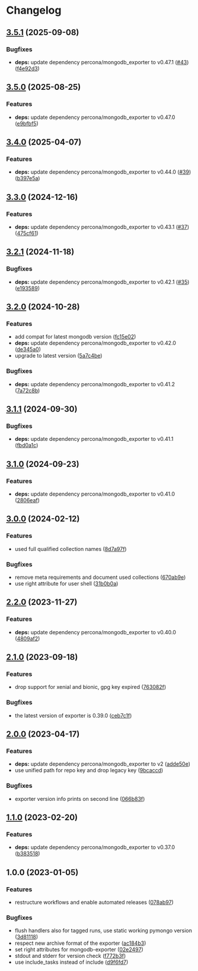 # Changelog

## [3.5.1](https://github.com/rolehippie/mongodb/compare/v3.5.0...v3.5.1) (2025-09-08)


### Bugfixes

* **deps:** update dependency percona/mongodb_exporter to v0.47.1 ([#43](https://github.com/rolehippie/mongodb/issues/43)) ([f4e92d3](https://github.com/rolehippie/mongodb/commit/f4e92d3156584b150ff9a42b55ebc864a73635ca))

## [3.5.0](https://github.com/rolehippie/mongodb/compare/v3.4.0...v3.5.0) (2025-08-25)


### Features

* **deps:** update dependency percona/mongodb_exporter to v0.47.0 ([e9bfbf5](https://github.com/rolehippie/mongodb/commit/e9bfbf51be385278333f11c4cca0bdf1c7cafe9b))

## [3.4.0](https://github.com/rolehippie/mongodb/compare/v3.3.0...v3.4.0) (2025-04-07)


### Features

* **deps:** update dependency percona/mongodb_exporter to v0.44.0 ([#39](https://github.com/rolehippie/mongodb/issues/39)) ([b397e5a](https://github.com/rolehippie/mongodb/commit/b397e5afacd7e2b7c6ccf286e6acfd7d94a9435d))

## [3.3.0](https://github.com/rolehippie/mongodb/compare/v3.2.1...v3.3.0) (2024-12-16)


### Features

* **deps:** update dependency percona/mongodb_exporter to v0.43.1 ([#37](https://github.com/rolehippie/mongodb/issues/37)) ([475cf61](https://github.com/rolehippie/mongodb/commit/475cf61bf750a5d2037b427f7796a42666246016))

## [3.2.1](https://github.com/rolehippie/mongodb/compare/v3.2.0...v3.2.1) (2024-11-18)


### Bugfixes

* **deps:** update dependency percona/mongodb_exporter to v0.42.1 ([#35](https://github.com/rolehippie/mongodb/issues/35)) ([e193589](https://github.com/rolehippie/mongodb/commit/e1935893bdd7ebf27533c9c4746f8dfe28a88ecd))

## [3.2.0](https://github.com/rolehippie/mongodb/compare/v3.1.1...v3.2.0) (2024-10-28)


### Features

* add compat for latest mongodb version ([fc15e02](https://github.com/rolehippie/mongodb/commit/fc15e02e7b14e14b6b4aa353c90e64273c1742cf))
* **deps:** update dependency percona/mongodb_exporter to v0.42.0 ([de345a0](https://github.com/rolehippie/mongodb/commit/de345a0ca63cf7150a8864723c6125f291f8f8f1))
* upgrade to latest version ([5a7c4be](https://github.com/rolehippie/mongodb/commit/5a7c4be02b3ba757f9a60316e7c270ac114e3fb2))


### Bugfixes

* **deps:** update dependency percona/mongodb_exporter to v0.41.2 ([7a72c8b](https://github.com/rolehippie/mongodb/commit/7a72c8b35a8854de7549c708620a2d8c36c790b4))

## [3.1.1](https://github.com/rolehippie/mongodb/compare/v3.1.0...v3.1.1) (2024-09-30)


### Bugfixes

* **deps:** update dependency percona/mongodb_exporter to v0.41.1 ([fbd0a1c](https://github.com/rolehippie/mongodb/commit/fbd0a1c315ddae007566bb4b0fecc48b315630f2))

## [3.1.0](https://github.com/rolehippie/mongodb/compare/v3.0.0...v3.1.0) (2024-09-23)


### Features

* **deps:** update dependency percona/mongodb_exporter to v0.41.0 ([2806eaf](https://github.com/rolehippie/mongodb/commit/2806eaf55cf2db8bb4b66dcd2761ec3d8ddb10bc))

## [3.0.0](https://github.com/rolehippie/mongodb/compare/v2.2.0...v3.0.0) (2024-02-12)


### Features

* used full qualified collection names ([8d7a97f](https://github.com/rolehippie/mongodb/commit/8d7a97f8067419adeb47fe0633912c02c1471edb))


### Bugfixes

* remove meta requirements and document used collections ([670ab9e](https://github.com/rolehippie/mongodb/commit/670ab9e7c51e75942eadc8db68be850e00642ba8))
* use right attribute for user shell ([31b0b0a](https://github.com/rolehippie/mongodb/commit/31b0b0a33e2a349a908737cce759935ecbab3d2b))

## [2.2.0](https://github.com/rolehippie/mongodb/compare/v2.1.0...v2.2.0) (2023-11-27)


### Features

* **deps:** update dependency percona/mongodb_exporter to v0.40.0 ([4809af2](https://github.com/rolehippie/mongodb/commit/4809af23379c1c8eecb2067c754584f7aa545ba8))

## [2.1.0](https://github.com/rolehippie/mongodb/compare/v2.0.0...v2.1.0) (2023-09-18)


### Features

* drop support for xenial and bionic, gpg key expired ([763082f](https://github.com/rolehippie/mongodb/commit/763082f3c1a945775080d11c9a84c8e410e64079))


### Bugfixes

* the latest version of exporter is 0.39.0 ([ceb7c1f](https://github.com/rolehippie/mongodb/commit/ceb7c1ffa2dd996fc9c1df7decc28142e5997743))

## [2.0.0](https://github.com/rolehippie/mongodb/compare/v1.1.0...v2.0.0) (2023-04-17)


### Features

* **deps:** update dependency percona/mongodb_exporter to v2 ([adde50e](https://github.com/rolehippie/mongodb/commit/adde50e80077052e3cffda25a49c1432b04f8d1b))
* use unified path for repo key and drop legacy key ([9bcaccd](https://github.com/rolehippie/mongodb/commit/9bcaccdb6cff83bc54e0ab6eded7269e9af50f43))


### Bugfixes

* exporter version info prints on second line ([066b83f](https://github.com/rolehippie/mongodb/commit/066b83ff53bd73cdc8440ae40a5f0aea27f45239))

## [1.1.0](https://github.com/rolehippie/mongodb/compare/v1.0.0...v1.1.0) (2023-02-20)


### Features

* **deps:** update dependency percona/mongodb_exporter to v0.37.0 ([b383518](https://github.com/rolehippie/mongodb/commit/b3835188879fb13271df0e31de0dfb7a460abe61))

## 1.0.0 (2023-01-05)


### Features

* restructure workflows and enable automated releases ([078ab97](https://github.com/rolehippie/mongodb/commit/078ab9745003be217f8cff35132766384ef2742b))


### Bugfixes

* flush handlers also for tagged runs, use static working pymongo version ([3d81118](https://github.com/rolehippie/mongodb/commit/3d8111826bd298b7636e81400052bd988822eac2))
* respect new archive format of the exporter ([ac184b3](https://github.com/rolehippie/mongodb/commit/ac184b319d7b5910aab5e76a136dee4a14e18fcf))
* set right attributes for mongodb-exporter ([02e2497](https://github.com/rolehippie/mongodb/commit/02e249799f214472162f41398ef6d4e6e3c84196))
* stdout and stderr for version check ([f772b3f](https://github.com/rolehippie/mongodb/commit/f772b3f8dd6dc3c175412736801bb48b885df8f0))
* use include_tasks instead of include ([d9f6fd7](https://github.com/rolehippie/mongodb/commit/d9f6fd7540cb9a5c6ae47d678ae64aacd3e43b80))
